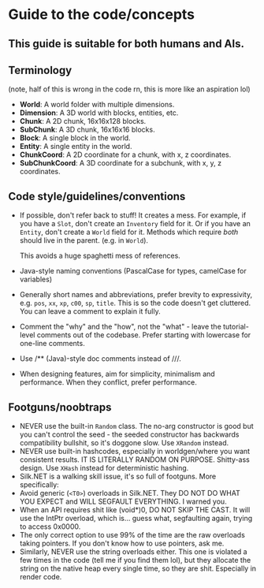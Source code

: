 # Guide to the code/concepts

## This guide is suitable for both humans and AIs.

## Terminology
(note, half of this is wrong in the code rn, this is more like an aspiration lol)

- **World**: A world folder with multiple dimensions.
- **Dimension**: A 3D world with blocks, entities, etc.
- **Chunk**: A 2D chunk, 16x16x128 blocks.
- **SubChunk**: A 3D chunk, 16x16x16 blocks.
- **Block**: A single block in the world.
- **Entity**: A single entity in the world.
- **ChunkCoord**: A 2D coordinate for a chunk, with x, z coordinates.
- **SubChunkCoord**: A 3D coordinate for a subchunk, with x, y, z coordinates.


## Code style/guidelines/conventions

- If possible, don't refer back to stuff! It creates a mess. For example, if you have a `Slot`, don't create an `Inventory` field for it. 
Or if you have an `Entity`, don't create a `World` field for it. Methods which require *both* should live in the parent. (e.g. in `World`).

  This avoids a huge spaghetti mess of references.
- Java-style naming conventions (PascalCase for types, camelCase for variables)
- Generally short names and abbreviations, prefer brevity to expressivity, e.g. `pos`, `xx`, `xp`, `c00`, `sp`, `title`. This is so the code doesn't get cluttered. You can leave a comment to explain it fully.
- Comment the "why" and the "how", not the "what" - leave the tutorial-level comments out of the codebase. Prefer starting with lowercase for one-line comments.
- Use /** (Java)-style doc comments instead of ///.
- When designing features, aim for simplicity, minimalism and performance. When they conflict, prefer performance.


## Footguns/noobtraps
- NEVER use the built-in `Random` class. The no-arg constructor is good but you can't control the seed -
the seeded constructor has backwards compatibility bullshit, so it's doggone slow. Use `XRandom` instead.
- NEVER use built-in hashcodes, especially in worldgen/where you want consistent results. IT IS LITERALLY RANDOM ON PURPOSE.
Shitty-ass design. Use `XHash` instead for deterministic hashing.
- Silk.NET is a walking skill issue, it's so full of footguns. More specifically:
- Avoid generic (`<T0>`) overloads in Silk.NET. They DO NOT DO WHAT YOU EXPECT and WILL SEGFAULT EVERYTHING. I warned you.
- When an API requires shit like (void*)0, DO NOT SKIP THE CAST. It will use the IntPtr overload, which is... guess what, segfaulting again, trying to access 0x0000.
- The only correct option to use 99% of the time are the raw overloads taking pointers. If you don't know how to use pointers, ask me.
- Similarly, NEVER use the string overloads either. This one is violated a few times in the code (tell me if you find them lol), but they allocate the string on the native heap every single time, so they are shit.
Especially in render code.

